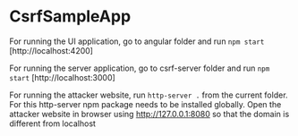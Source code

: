 # CsrfSampleApp

For running the UI application, go to angular folder and run `npm start` [http://localhost:4200]

For running the server application, go to csrf-server folder and run `npm start` [http://localhost:3000]

For running the attacker website, run `http-server .` from the current folder. For this http-server npm package needs to be installed globally. Open the attacker website in browser using http://127.0.0.1:8080 so that the domain is different from localhost